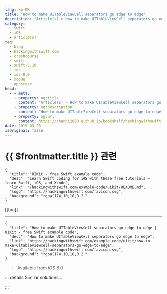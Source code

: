 ```yaml
---
lang: ko-KR
title: "How to make UITableViewCell separators go edge to edge"
description: "Article(s) > How to make UITableViewCell separators go edge to edge"
category:
  - Swift
  - iOS
  - Article(s)
tag: 
  - blog
  - hackingwithswift.com
  - crashcourse
  - swift
  - swift-5.10
  - ios
  - ios-8.0
  - xcode
  - appstore
head:
  - - meta:
    - property: og:title
      content: "Article(s) > How to make UITableViewCell separators go edge to edge"
    - property: og:description
      content: "How to make UITableViewCell separators go edge to edge"
    - property: og:url
      content: https://chanhi2000.github.io/bookshelf/hackingwithswift.com/example-code/uikit/how-to-make-uitableviewcell-separators-go-edge-to-edge.html
date: 2019-03-28
isOriginal: false
---
```


# {{ $frontmatter.title }} 관련

```component VPCard
{
  "title": "UIKit - free Swift example code",
  "desc": "Learn Swift coding for iOS with these free tutorials – learn Swift, iOS, and Xcode",
  "link": "/hackingwithswift.com/example-code/uikit/README.md",
  "logo": "https://hackingwithswift.com/favicon.svg",
  "background": "rgba(174,10,10,0.2)"
}
```

[[toc]]

---

```component VPCard
{
  "title": "How to make UITableViewCell separators go edge to edge | UIKit - free Swift example code",
  "desc": "How to make UITableViewCell separators go edge to edge",
  "link": "https://hackingwithswift.com/example-code/uikit/how-to-make-uitableviewcell-separators-go-edge-to-edge",
  "logo": "https://hackingwithswift.com/favicon.svg",
  "background": "rgba(174,10,10,0.2)"
}
```

> Available from iOS 8.0

<!-- TODO: 작성 -->

<!--
All table view cells have a separator underneath them by default, and that separator likes to start a little way from the left edge of the screen for stylistic reasons. If this clashes with your own personal aesthetic, you might *think* it's easy to remove but Apple has made the matter quite confused by changing its mind more than once.

If you absolutely, definitely want to remove the separator inset from all cells, you need to do two things. First, add these two lines of code to your table view controller's `viewDidLoad()` method:

```swift
tableView.layoutMargins = UIEdgeInsets.zero
tableView.separatorInset = UIEdgeInsets.zero
```

Now look for you `cellForRowAt` method and add this:

```swift
cell.layoutMargins = UIEdgeInsets.zero
```

Done!

-->

::: details Similar solutions…

<!--
/example-code/uikit/how-to-stop-empty-row-separators-appearing-in-uitableview">How to stop empty row separators appearing in UITableView 
/example-code/uikit/how-to-detect-edge-swipes">How to detect edge swipes 
/example-code/uikit/how-to-register-a-cell-for-uitableviewcell-reuse">How to register a cell for UITableViewCell reuse 
/example-code/uikit/how-to-deselect-a-uitableviewcell-using-clearsselectiononviewwillappear">How to deselect a UITableViewCell using clearsSelectionOnViewWillAppear 
/example-code/uikit/how-to-let-users-tap-on-a-uitableviewcell-while-editing-is-enabled">How to let users tap on a UITableViewCell while editing is enabled</a>
-->

:::

